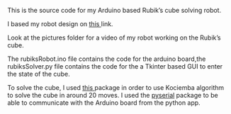 This is the source code for my Arduino based Rubik’s cube solving robot.

I based my robot design on <a href="https://www.instructables.com/id/Rubiks-Cube-Solver/">this </a> link.

Look at the pictures folder for a video of my robot working on the Rubik’s cube.

The rubiksRobot.ino file contains the code for the arduino board,the rubiksSolver.py file contains the code for the a Tkinter based GUI to enter the state of the cube. 

To solve the cube, I used <a href="https://github.com/muodov/kociemba">this </a> package in order to use Kociemba algorithm to solve the cube in around 20 moves. I used the <a href="https://pythonhosted.org/pyserial/">pyserial</a> package to be able to communicate with the Arduino board from the python app.











